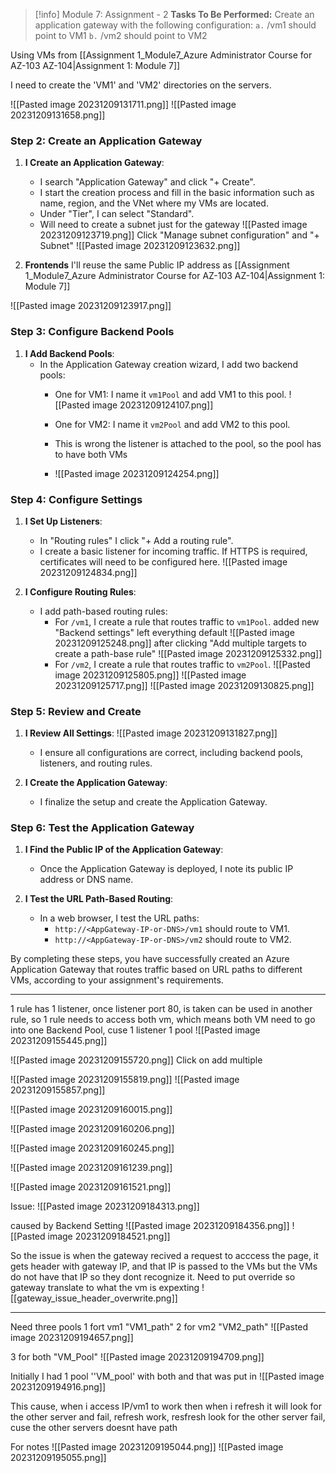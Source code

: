 > [!info] Module 7: Assignment - 2
> **Tasks To Be Performed:** 
> Create an application gateway with the following configuration: 
> `a.` /vm1 should point to VM1 
> `b.` /vm2 should point to VM2


Using VMs from [[Assignment 1_Module7_Azure Administrator Course for AZ-103 AZ-104|Assignment 1: Module 7]]


I need to create the 'VM1' and 'VM2' directories on the servers.

![[Pasted image 20231209131711.png]]
![[Pasted image 20231209131658.png]]


### Step 2: Create an Application Gateway

1. **I Create an Application Gateway**:
    
    - I search "Application Gateway" and click "+ Create".
    - I start the creation process and fill in the basic information such as name, region, and the VNet where my VMs are located.
    - Under "Tier", I can select "Standard".
    - Will need to create a subnet just for the gateway
      ![[Pasted image 20231209123719.png]]
      Click "Manage subnet configuration" and "+ Subnet"
      ![[Pasted image 20231209123632.png]]

2. **Frontends**
I'll reuse the same Public IP address as [[Assignment 1_Module7_Azure Administrator Course for AZ-103 AZ-104|Assignment 1: Module 7]]

![[Pasted image 20231209123917.png]]

### Step 3: Configure Backend Pools

1. **I Add Backend Pools**:
    - In the Application Gateway creation wizard, I add two backend pools:
        - One for VM1: I name it `vm1Pool` and add VM1 to this pool.
          ![[Pasted image 20231209124107.png]]
        - One for VM2: I name it `vm2Pool` and add VM2 to this pool.
        
        - This is wrong the listener is attached to the pool, so the pool has to have both VMs
        - ![[Pasted image 20231209124254.png]]
### Step 4: Configure Settings

1. **I Set Up Listeners**:
    - In "Routing rules" I click "+ Add a routing rule".
    - I create a basic listener for incoming traffic. If HTTPS is required, certificates will need to be configured here.
      ![[Pasted image 20231209124834.png]]
2. **I Configure Routing Rules**:
    
    - I add path-based routing rules:
        - For `/vm1`, I create a rule that routes traffic to `vm1Pool`.
          added new "Backend settings" left everything default
          ![[Pasted image 20231209125248.png]]
          after clicking "Add multiple targets to create a path-base rule"
          ![[Pasted image 20231209125332.png]]
        - For `/vm2`, I create a rule that routes traffic to `vm2Pool`.
          ![[Pasted image 20231209125805.png]]
          ![[Pasted image 20231209125717.png]]
![[Pasted image 20231209130825.png]]
### Step 5: Review and Create

1. **I Review All Settings**:
    ![[Pasted image 20231209131827.png]]
    - I ensure all configurations are correct, including backend pools, listeners, and routing rules.
2. **I Create the Application Gateway**:
    
    - I finalize the setup and create the Application Gateway.

### Step 6: Test the Application Gateway

1. **I Find the Public IP of the Application Gateway**:
    
    - Once the Application Gateway is deployed, I note its public IP address or DNS name.
2. **I Test the URL Path-Based Routing**:
    
    - In a web browser, I test the URL paths:
        - `http://<AppGateway-IP-or-DNS>/vm1` should route to VM1.
        - `http://<AppGateway-IP-or-DNS>/vm2` should route to VM2.

By completing these steps, you have successfully created an Azure Application Gateway that routes traffic based on URL paths to different VMs, according to your assignment's requirements.

---

1 rule has 1 listener, once listener port 80, is taken can be used in another rule, so 1 rule needs to access both vm, which means both VM need to go into one Backend Pool, cuse 1 listener 1 pool
![[Pasted image 20231209155445.png]]


![[Pasted image 20231209155720.png]]
Click on add multiple

![[Pasted image 20231209155819.png]]
![[Pasted image 20231209155857.png]]

![[Pasted image 20231209160015.png]]

![[Pasted image 20231209160206.png]]

![[Pasted image 20231209160245.png]]

![[Pasted image 20231209161239.png]]

![[Pasted image 20231209161521.png]]

Issue:
![[Pasted image 20231209184313.png]]

caused by Backend Setting
![[Pasted image 20231209184356.png]]
![[Pasted image 20231209184521.png]]

So the issue is when the gateway recived a request to acccess the page, it gets header with gateway IP, and that IP is passed to the VMs but the VMs do not have that IP so they dont recognize it. Need to put override so gateway translate to what the vm is expexting
![[gateway_issue_header_overwrite.png]]


---

Need three pools 
1 fort vm1 "VM1_path"
2 for vm2 "VM2_path"
![[Pasted image 20231209194657.png]]

3 for both "VM_Pool"
![[Pasted image 20231209194709.png]]

Initially I had 1 pool ''VM_pool' with both and that was put in 
![[Pasted image 20231209194916.png]]

This cause, when i access IP/vm1 to work then when i refresh it will look for the other server and fail, refresh work, resfresh look for the other server fail, cuse the other servers doesnt have path


For notes
![[Pasted image 20231209195044.png]]
![[Pasted image 20231209195055.png]]


